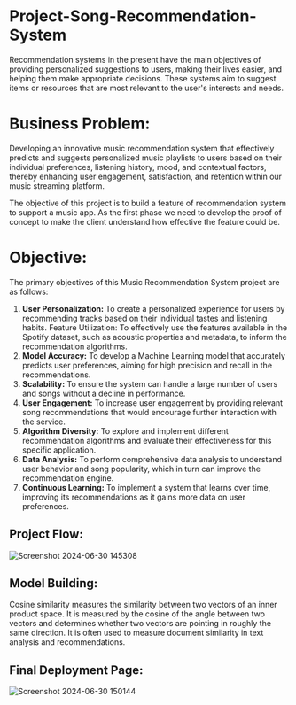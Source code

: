 # Project-Song-Recommendation-System
Recommendation systems in the present have the main objectives of providing personalized suggestions to users, making their lives easier, and helping them make appropriate decisions. These systems aim to suggest items or resources that are most relevant to the user's interests and needs.

# Business Problem:
Developing an innovative music recommendation system that effectively predicts and suggests personalized music playlists to users based on their individual preferences, listening history, mood, and contextual factors, thereby enhancing user engagement, satisfaction, and retention within our music streaming platform.
>
The objective of this project is to build a feature of recommendation system to support a music app. As the first phase we need to develop the proof of concept to make the client understand how effective the feature could be.

# Objective:
The primary objectives of this Music Recommendation System project are as follows:

1. **User Personalization:** To create a personalized experience for users by recommending tracks based on their individual tastes and listening habits.
Feature Utilization: To effectively use the features available in the Spotify dataset, such as acoustic properties and metadata, to inform the recommendation algorithms.
2. **Model Accuracy:** To develop a Machine Learning model that accurately predicts user preferences, aiming for high precision and recall in the recommendations.
3. **Scalability:** To ensure the system can handle a large number of users and songs without a decline in performance.
4. **User Engagement:** To increase user engagement by providing relevant song recommendations that would encourage further interaction with the service.
5. **Algorithm Diversity:** To explore and implement different recommendation algorithms and evaluate their effectiveness for this specific application.
6. **Data Analysis:** To perform comprehensive data analysis to understand user behavior and song popularity, which in turn can improve the recommendation engine.
7. **Continuous Learning:** To implement a system that learns over time, improving its recommendations as it gains more data on user preferences.

## Project Flow:
![Screenshot 2024-06-30 145308](https://github.com/abinashsahoo007/Project-Song-Recommendation-System/assets/174187930/053baef3-3c4a-426b-a4e8-d671c2653051)

## Model Building:
Cosine similarity measures the similarity between two vectors of an inner product space. It is measured by the cosine of the angle between two vectors and determines whether two vectors are pointing in roughly the same direction. It is often used to measure document similarity in text analysis and recommendations.

## Final Deployment Page:
![Screenshot 2024-06-30 150144](https://github.com/abinashsahoo007/Project-Song-Recommendation-System/assets/174187930/f0832a38-83b6-4628-828a-5f5679948ec4)



